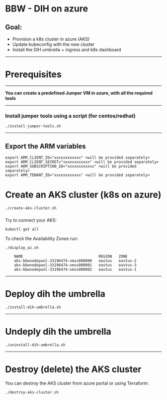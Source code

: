 # BBW - DIH on azure

## Goal:
* Provision a k8s cluster in azure (AKS)
* Update kubeconfig with the new cluster
* Install the DIH umbrella + ingress and k8s dashboard
-----------
# Prerequisites
---------------
**You can create a predefined Jumper VM in azure, with all the required tools**

---------------
### Install jumper tools using a script (for centos/redhat)
```
./install-jumper-tools.sh
```
----------
## Export the ARM variables
```
export ARM_CLIENT_ID="xxxxxxxxxxxx" <will be provided separately>
export ARM_CLIENT_SECRET="xxxxxxxxxxxx" <will be provided separately>
export ARM_SUBSCRIPTION_ID="xxxxxxxxxxxx" <will be provided separately>
export ARM_TENANT_ID="xxxxxxxxxxxx" <will be provided separately>
```

# Create an AKS cluster (k8s on azure)

```
./create-aks-cluster.sh
```
###
Try to connect your AKS:
```
kubectl get all
```
To check the Availability Zones run:
```
./display_az.sh
```
```
    NAME                                  REGION   ZONE
    aks-bbwnodepool-33196474-vmss000000   eastus   eastus-2
    aks-bbwnodepool-33196474-vmss000001   eastus   eastus-3
    aks-bbwnodepool-33196474-vmss000002   eastus   eastus-1
```

---------------------------------------

# Deploy dih the umbrella

```
./install-dih-umbrella.sh
```

------------
# Undeply dih the umbrella
```
./uninstall-dih-umbrella.sh
```
-----------
# Destroy (delete) the AKS cluster
You can destroy the AKS cluster from azure portal or using Terraform:
```
./destroy-aks-cluster.sh
```

